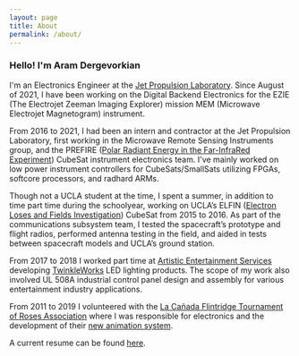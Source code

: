 ```yaml
---
layout: page
title: About
permalink: /about/
---
```


### Hello! I'm Aram Dergevorkian

I'm an Electronics Engineer at the <a href="https://www.jpl.nasa.gov/" target="_blank">Jet Propulsion Laboratory</a>. Since August of 2021, I have been working on the Digital Backend Electronics for the EZIE (The Electrojet Zeeman Imaging Explorer) mission MEM (Microwave Electrojet
Magnetogram) instrument.

From 2016 to 2021, I had been an intern and contractor at the Jet Propulsion Laboratory, first working in the Microwave Remote Sensing Instruments group, and the PREFIRE (<a href="https://science.jpl.nasa.gov/projects/PREFIRE/" target="_blank">Polar Radiant Energy in the Far-InfraRed Experiment</a>) CubeSat instrument electronics team. I've mainly worked on low power instrument controllers for CubeSats/SmallSats utilizing FPGAs, softcore processors, and radhard ARMs. 

Though not a UCLA student at the time, I spent a summer, in addition to time part time during the schoolyear, working on UCLA’s ELFIN (<a href="https://elfin.igpp.ucla.edu/" target="_blank">Electron Loses and Fields Investigation</a>) CubeSat from 2015 to 2016. As part of the communications subsystem team, I tested the spacecraft’s prototype and flight radios, performed antenna testing in the field, and aided in tests between spacecraft models and UCLA’s ground station.

From 2017 to 2018 I worked part time at <a href="http://www.aescreative.com/" target="_blank">Artistic Entertainment Services</a> developing <a href="http://aramd.net/TwinkleWorks/">TwinkleWorks</a> LED lighting products. The scope of my work also involved UL 508A industrial control panel design and assembly for various entertainment industry applications.

From 2011 to 2019 I volunteered with the <a href="https://lcftra.org/home.php" target="_blank">La Cañada Flintridge Tournament of Roses Association</a> where I was responsible for electronics and the development of their <a href="https://aramder.github.io/animation-2019">new animation system</a>.

A current resume can be found <a href="https://aramd.net/documents/Aram Dergevorkian Resume May 2022.pdf" target="_blank">here</a>.
